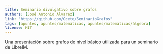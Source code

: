 ```yaml
---
title: Seminario divulgativo sobre grafos
authors: [José Antonio Álvarez]
link: "https://github.com/Ocete/SeminarioGrafos"
tags: [apuntes, apuntes/matemáticas, apuntes/matemáticas/álgebra]
license: MIT
---
```


Una presentación sobre grafos de nivel básico utilizada para un seminario de LibreIM.
